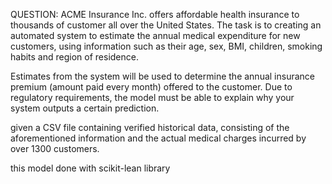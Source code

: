 QUESTION: 
ACME Insurance Inc. offers affordable health insurance to thousands of customer all over the United States. 
The task is to creating an automated system to estimate the annual medical expenditure for new customers,
using information such as their age, sex, BMI, children, smoking habits and region of residence.

Estimates from the system will be used to determine the annual insurance premium (amount paid every month) offered to the customer. 
Due to regulatory requirements, the model must be able to explain why your system outputs a certain prediction.

given a CSV file containing verified historical data, consisting of the aforementioned information and the actual medical charges incurred by over 1300 customers.

this model done with scikit-lean library

